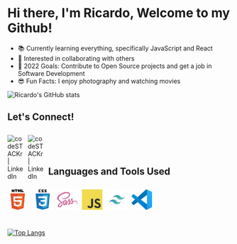 # __Hi there, I'm Ricardo, Welcome to my Github!__
- 📚 Currently learning everything, specifically JavaScript and React
- 🤝 Interested in collaborating with others
- 🎯 2022 Goals: Contribute to Open Source projects and get a job in Software Development
- 😎 Fun Facts: I enjoy photography and watching movies 

![Ricardo's GitHub stats](https://github-readme-stats.vercel.app/api?username=ricardonyc&hide=prs&theme=radical&show_icons=true)

 
## Let's Connect!

[<img align="left" alt="codeSTACKr | LinkedIn" width="36px" style='padding: 10px 10px 0 0' src="https://cdn2.iconfinder.com/data/icons/social-media-2285/512/1_Linkedin_unofficial_colored_svg-1024.png"/>](https://www.linkedin.com/in/ricardo67/)
[<img align="left" alt="codeSTACKr | LinkedIn" width="36px" style='padding: 10px 10px 0 0' src="https://cdn0.iconfinder.com/data/icons/social-circle-3/72/Codepen-512.png" />](https://codepen.io/nycrick)

<br>
<br>
<br>

## Languages and Tools Used
<img align="left" alt="HTML5" width="46px" style='padding: 10px 10px 0 0' src="https://raw.githubusercontent.com/github/explore/80688e429a7d4ef2fca1e82350fe8e3517d3494d/topics/html/html.png" />
<img align="left" alt="CSS3" width="46px" style='padding: 10px 10px 0 0' src="https://raw.githubusercontent.com/github/explore/80688e429a7d4ef2fca1e82350fe8e3517d3494d/topics/css/css.png" />
<img align="left" alt="Sass" width="46px" style='padding: 10px 10px 0 0' src="https://raw.githubusercontent.com/github/explore/80688e429a7d4ef2fca1e82350fe8e3517d3494d/topics/sass/sass.png" />
<img align="left" alt="JavaScript" width="46px" style='padding: 10px 10px 0 0' src="https://raw.githubusercontent.com/github/explore/80688e429a7d4ef2fca1e82350fe8e3517d3494d/topics/javascript/javascript.png" />
<img align="left" alt="Visual Studio Code" width="46px" style='padding: 10px 10px 0 0' src="https://raw.githubusercontent.com/github/explore/80688e429a7d4ef2fca1e82350fe8e3517d3494d/topics/tailwind/tailwind.png" />
<img align="left" alt="Visual Studio Code" width="46px" style='padding: 10px 10px 0 0' src="https://raw.githubusercontent.com/github/explore/80688e429a7d4ef2fca1e82350fe8e3517d3494d/topics/visual-studio-code/visual-studio-code.png" />

 

<br>
<br>
<br>
<br>
<br>

[![Top Langs](https://github-readme-stats.vercel.app/api/top-langs/?username=ricardonyc&exclude_repo=github-readme-stats,ricardonyc.github.io&theme=radical)](https://github.com/ricardonyc/github-readme-stats)  
